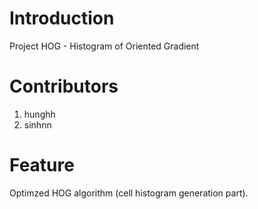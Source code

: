 <!---
/*******************************************************************************
// Project name   :
// File name      : README.md
// Created date   : Fri 04 Aug 2017 03:15:28 PM ICT
// Author         : Huy-Hung Ho
// Last modified  : Fri 04 Aug 2017 03:15:28 PM ICT
// Desc           :
*******************************************************************************/
-->
# Introduction
Project HOG - Histogram of Oriented Gradient

# Contributors
1. hunghh
2. sinhnn 

# Feature
Optimzed HOG algorithm (cell histogram generation part).
